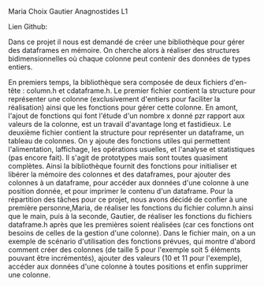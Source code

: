 Maria Choix
Gautier Anagnostides
L1

Lien Github:

Dans ce projet il nous est demandé de créer une bibliothèque pour gérer des dataframes en mémoire. On cherche alors à
réaliser des structures bidimensionnelles où chaque colonne peut contenir des données de types entiers.

En premiers temps, la bibliothèque sera composée de deux fichiers d'en-tête : column.h et cdataframe.h.
Le premier fichier contient la structure pour représenter une colonne (exclusivement d'entiers pour faciliter la
réalisation) ainsi que les fonctions pour gérer cette colonne. En amont, l'ajout de fonctions qui font l'étude d'un
nombre x donné pzr rapport aux valeurs de la colonne, est un travail d'avantage long et fastidieux.
Le deuxième fichier contient la structure pour représenter un dataframe, un tableau de colonnes. On y ajoute des
fonctions utiles qui permettent l'alimentation, laffichage, les opérations usuelles, et l'analyse et statistiques
(pas encore fait). Il s'agit de prototypes mais sont toutes quasiment complètes.
Ainsi la bibliothèque fournit des fonctions pour initialiser et libérer la mémoire des colonnes et des dataframes, pour
ajouter des colonnes à un dataframe, pour accéder aux données d'une colonne à une position donnée, et pour imprimer le
contenu d'un dataframe.
Pour la répartition des tâches pour ce projet, nous avons décidé de confier à une première personne,Maria, de réaliser les fonctions du fichier column.h ainsi que le main, puis à la seconde, Gautier, de réaliser les fonctions du fichiers dataframe.h après que les premières soient réalisées (car ces fonctions ont besoins de celles de la gestion d'une colonne).
Dans le fichier main, on a un exemple de scénario d'utilisation des fonctions prévues, qui montre d'abord comment créer
des colonnes (de taille 5 pour l'exemple soit 5 éléments pouvant être incrémentés), ajouter des valeurs (10 et 11 pour
l'exemple), accéder aux données d'une colonne à toutes positions et enfin supprimer une colonne. 

